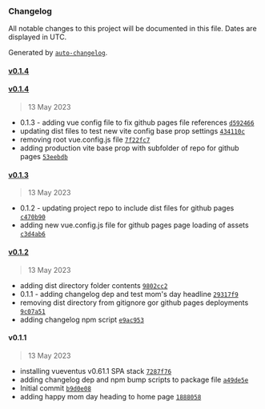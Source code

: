 ### Changelog

All notable changes to this project will be documented in this file. Dates are displayed in UTC.

Generated by [`auto-changelog`](https://github.com/CookPete/auto-changelog).

#### [v0.1.4](https://github.com/oberocks/happy-mothers-day-2023/compare/v0.1.4...v0.1.4)

#### [v0.1.4](https://github.com/oberocks/happy-mothers-day-2023/compare/v0.1.3...v0.1.4)

> 13 May 2023

- 0.1.3 - adding vue config file to fix github pages file references [`d592466`](https://github.com/oberocks/happy-mothers-day-2023/commit/d59246628685773902d616e29cc81cfcbdefe681)
- updating dist files to test new vite config base prop settings [`434110c`](https://github.com/oberocks/happy-mothers-day-2023/commit/434110c69b1409e946a90c18df4242eb18063e8c)
- removing root vue.config.js file [`7f22fc7`](https://github.com/oberocks/happy-mothers-day-2023/commit/7f22fc753304e5c23aa0339fb11520d3dab238c7)
- adding production vite base prop with subfolder of repo for github pages [`53eebdb`](https://github.com/oberocks/happy-mothers-day-2023/commit/53eebdb14756bf121a1e70ab786f0e0b1e9b6052)

#### [v0.1.3](https://github.com/oberocks/happy-mothers-day-2023/compare/v0.1.2...v0.1.3)

> 13 May 2023

- 0.1.2 - updating project repo to include dist files for github pages [`c470b90`](https://github.com/oberocks/happy-mothers-day-2023/commit/c470b9094ee7c98929059cbbd334df13c76cdae6)
- adding new vue.config.js file for github pages page loading of assets [`c3d4ab6`](https://github.com/oberocks/happy-mothers-day-2023/commit/c3d4ab67dc23ddfcc31f7e704da2869277639a11)

#### [v0.1.2](https://github.com/oberocks/happy-mothers-day-2023/compare/v0.1.1...v0.1.2)

> 13 May 2023

- adding dist directory folder contents [`9802cc2`](https://github.com/oberocks/happy-mothers-day-2023/commit/9802cc21a4d67da8d8f61a07d34537d8cf9c2eae)
- 0.1.1 - adding changelog dep and test mom's day headline [`29317f9`](https://github.com/oberocks/happy-mothers-day-2023/commit/29317f9837037ec758669c6044dc7b12e73bd2c2)
- removing dist directory from gitignore gor github pages deployments [`9c07a51`](https://github.com/oberocks/happy-mothers-day-2023/commit/9c07a51da1585845a317afc151384fcff0f681e5)
- adding changelog npm script [`e9ac953`](https://github.com/oberocks/happy-mothers-day-2023/commit/e9ac953c5c36e4f9f715c53cf17bb3c433413ea7)

#### v0.1.1

> 13 May 2023

- installing vueventus v0.61.1 SPA stack [`7287f76`](https://github.com/oberocks/happy-mothers-day-2023/commit/7287f765b8bea93fbc72687094312eecfe873844)
- adding changelog dep and npm bump scripts to package file [`a49de5e`](https://github.com/oberocks/happy-mothers-day-2023/commit/a49de5e1cab54ace727d3b17e7cb2b4049fb215d)
- Initial commit [`b9d0e08`](https://github.com/oberocks/happy-mothers-day-2023/commit/b9d0e0858a9456666d88e4f6c90f037a194ea46e)
- adding happy mom day heading to home page [`1888058`](https://github.com/oberocks/happy-mothers-day-2023/commit/18880587570feb6dca336425434e01c1fadd256c)
